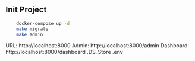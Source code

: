 ## Init Project

```bash
    docker-compose up -d
    make migrate
    make admin
```

URL: http://localhost:8000
Admin: http://localhost:8000/admin
Dashboard: http://localhost:8000/dashboard
.DS_Store
.env